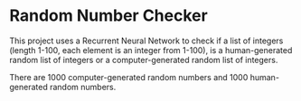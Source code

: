 # Random Number Checker
This project uses a Recurrent Neural Network to check if a list of integers (length 1-100, each element is an integer from 1-100), is a human-generated random list of integers or a computer-generated random list of integers.

There are 1000 computer-generated random numbers and 1000 human-generated random numbers.